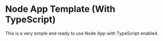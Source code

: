 # Node App Template (With TypeScript)

This is a very simple and ready to use Node App with TypeScript enabled.
